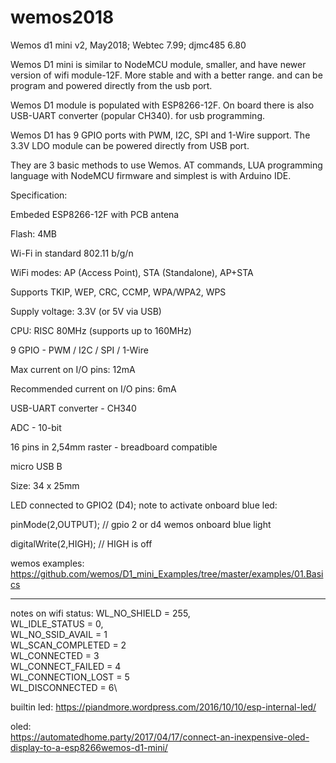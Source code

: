 # wemos2018
Wemos d1 mini v2, May2018; Webtec 7.99; djmc485 6.80


Wemos D1 mini is similar to NodeMCU module, smaller, and have newer version of wifi module-12F. More stable and with a better range.  and can be program and powered directly from the usb port.

Wemos D1 module is populated with ESP8266-12F. On board there is also USB-UART converter (popular CH340). for usb programming.

Wemos D1 has 9 GPIO ports with PWM, I2C, SPI and 1-Wire support. The 3.3V LDO module can be powered directly from USB port.

They are 3 basic methods to use Wemos. AT commands, LUA programming language with NodeMCU firmware and simplest is with Arduino IDE.

Specification:

Embeded ESP8266-12F with PCB antena

Flash: 4MB

Wi-Fi in standard 802.11 b/g/n

WiFi modes: AP (Access Point), STA (Standalone), AP+STA

Supports TKIP, WEP, CRC, CCMP, WPA/WPA2, WPS

Supply voltage: 3.3V (or 5V via USB)

CPU: RISC 80MHz (supports up to 160MHz)

9 GPIO - PWM / I2C / SPI / 1-Wire

Max current on I/O pins: 12mA

Recommended current on I/O pins: 6mA

USB-UART converter - CH340

ADC - 10-bit

16 pins in 2,54mm raster - breadboard compatible

micro USB B

Size: 34 x 25mm

LED connected to GPIO2 (D4); 
note to activate onboard blue led:

 pinMode(2,OUTPUT); // gpio 2 or d4 wemos onboard blue light
 
 digitalWrite(2,HIGH); // HIGH is off
 
wemos  examples: https://github.com/wemos/D1_mini_Examples/tree/master/examples/01.Basics

-------

notes on wifi status:
WL_NO_SHIELD = 255,\
WL_IDLE_STATUS = 0,\
WL_NO_SSID_AVAIL = 1\
WL_SCAN_COMPLETED = 2\
WL_CONNECTED = 3\
WL_CONNECT_FAILED = 4\
WL_CONNECTION_LOST = 5\
WL_DISCONNECTED = 6\


builtin led: 
https://piandmore.wordpress.com/2016/10/10/esp-internal-led/


oled:\
https://automatedhome.party/2017/04/17/connect-an-inexpensive-oled-display-to-a-esp8266wemos-d1-mini/



